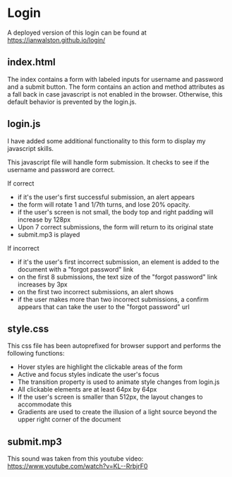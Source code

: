 Login
=====

A deployed version of this login can be found at https://ianwalston.github.io/login/

## index.html

The index contains a form with labeled inputs for username and password and a submit button.
The form contains an action and method attributes as a fall back in case javascript is not enabled in the browser.
Otherwise, this default behavior is prevented by the login.js.

## login.js

I have added some additional functionality to this form to display my javascript skills.

This javascript file will handle form submission.
It checks to see if the username and password are correct.

If correct
- if it's the user's first successful submission, an alert appears
- the form will rotate 1 and 1/7th turns, and lose 20% opacity.
- if the user's screen is not small, the body top and right padding will increase by 128px
- Upon 7 correct submissions, the form will return to its original state
- submit.mp3 is played

If incorrect
- if it's the user's first incorrect submission, an element is added to the document with a "forgot password" link
- on the first 8 submissions, the text size of the "forgot password" link increases by 3px
- on the first two incorrect submissions, an alert shows
- if the user makes more than two incorrect submissions, a confirm appears that can take the user to the "forgot password" url

## style.css

This css file has been autoprefixed for browser support and performs the following functions:
- Hover styles are highlight the clickable areas of the form
- Active and focus styles indicate the user's focus
- The transition property is used to animate style changes from login.js
- All clickable elements are at least 64px by 64px
- If the user's screen is smaller than 512px, the layout changes to accommodate this
- Gradients are used to create the illusion of a light source beyond the upper right corner of the document

## submit.mp3

This sound was taken from this youtube video: https://www.youtube.com/watch?v=KL--RrbjrF0